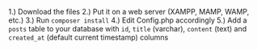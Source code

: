1.) Download the files
2.) Put it on a web server (XAMPP, MAMP, WAMP, etc.)
3.) Run `composer install`
4.) Edit Config.php accordingly
5.) Add a `posts` table to your database with `id`, `title` (varchar), `content` (text) and `created_at` (default current timestamp) columns
